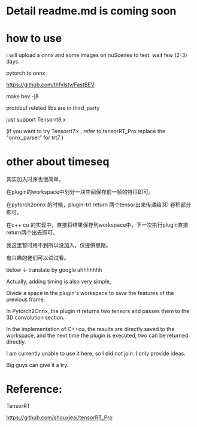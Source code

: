 
# Detail readme.md is coming soon 

# how to use

i will upload a onnx and some images on nuScenes to test. wait few (2-3) days.

pytorch to onnx

https://github.com/thfylsty/FastBEV
 
make bev -j8


protobuf releted libs are in third_party

just support Tensorrt8.x

(if you want to try Tensorrt7.x , refer to tensorRT_Pro replace the "onnx_parser" for trt7 )


# other  about timeseq

其实加入时序也很简单，

在plugin的workspace中划分一块空间保存前一帧的特征即可。

在pytorch2onnx 的时候，plugin-trt return 两个tensor出来传递给3D 卷积部分即可。

在c++  cu 的实现中，直接将结果保存到workspace中，下一次执行plugin直接return两个出去即可。

我这里暂时用不到所以没加入，仅提供思路。

有兴趣的佬们可以试试看。


below ↓ translate by google ahhhhhhh

Actually, adding timing is also very simple,

Divide a space in the plugin's workspace to save the features of the previous frame.

In Pytorch2Onnx, the plugin rt returns two tensors and passes them to the 3D convolution section.

In the implementation of C++cu, the results are directly saved to the workspace, and the next time the plugin is executed, two can be returned directly.

I am currently unable to use it here, so I did not join. I only provide ideas.

Big guys can give it a try.

# Reference:

TensorRT

https://github.com/shouxieai/tensorRT_Pro